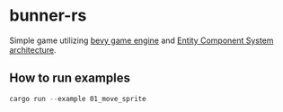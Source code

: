 # bunner-rs

Simple game utilizing [bevy game engine](https://bevyengine.org/) and [Entity Component System architecture](https://en.wikipedia.org/wiki/Entity_component_system).

## How to run examples
```rust
cargo run --example 01_move_sprite 
```